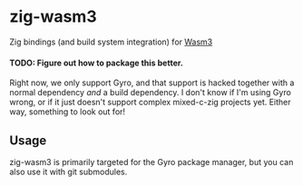 # zig-wasm3

Zig bindings (and build system integration) for [Wasm3](https://github.com/wasm3/wasm3)

#### TODO: Figure out how to package this better.
Right now, we only support Gyro, and that support is hacked together with a normal dependency *and* a build dependency. I don't know if I'm using Gyro wrong, or if it just doesn't support complex mixed-c-zig projects yet. Either way, something to look out for!

## Usage

zig-wasm3 is primarily targeted for the Gyro package manager, but you can also use it with git submodules.
